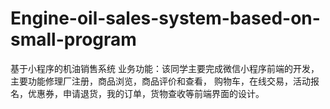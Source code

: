 # Engine-oil-sales-system-based-on-small-program
基于小程序的机油销售系统
业务功能：该同学主要完成微信小程序前端的开发，主要功能修理厂注册，商品浏览，商品评价和查看，
购物车，在线交易，活动报名，优惠券，申请退货，我的订单，货物查收等前端界面的设计。

